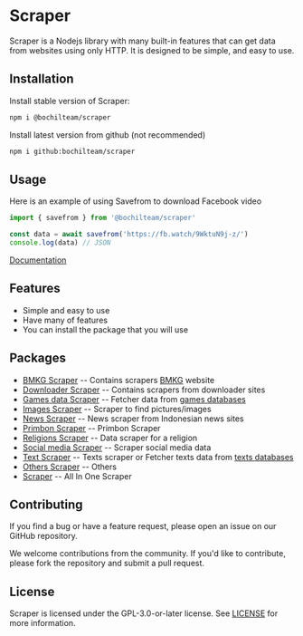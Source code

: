 # Scraper 
Scraper is a Nodejs library with many built-in features that can get data from websites using only HTTP. It is designed to be simple, and easy to use. 

## Installation
Install stable version of Scraper:
```sh
npm i @bochilteam/scraper
```

Install latest version from github (not recommended)
```sh
npm i github:bochilteam/scraper
```

## Usage 
Here is an example of using Savefrom to download Facebook video
```ts
import { savefrom } from '@bochilteam/scraper'

const data = await savefrom('https://fb.watch/9WktuN9j-z/')
console.log(data) // JSON
```
[Documentation](https://bochilteam.github.io/scraper/)

## Features
- Simple and easy to use
- Have many of features
- You can install the package that you will use


## Packages
- [BMKG Scraper](https://github.com/BochilTeam/scraper/tree/master/packages/scraper-bmkg/) -- Contains scrapers [BMKG](https://www.bmkg.go.id/) website
- [Downloader Scraper](https://github.com/BochilTeam/scraper/tree/master/packages/scraper-downloader/) -- Contains scrapers from downloader sites
- [Games data Scraper](https://github.com/BochilTeam/scraper/tree/master/packages/scraper-games/) -- Fetcher data from [games databases](https://github.com/BochilTeam/database/tree/master/games)
- [Images Scraper](https://github.com/BochilTeam/scraper/tree/master/packages/scraper-images/) -- Scraper to find pictures/images 
- [News Scraper](https://github.com/BochilTeam/scraper/tree/master/packages/scraper-news/) -- News scraper from Indonesian news sites
- [Primbon Scraper](https://github.com/BochilTeam/scraper/tree/master/packages/scraper-primbon/) -- Primbon Scraper
- [Religions Scraper](https://github.com/BochilTeam/scraper/tree/master/packages/scraper-religions/) -- Data scraper for a religion
- [Social media Scraper](https://github.com/BochilTeam/scraper/tree/master/packages/scraper-sosmed/) -- Scraper social media data
- [Text Scraper](https://github.com/BochilTeam/scraper/tree/master/packages/scraper-texts/) -- Texts scraper or Fetcher texts data from [texts databases](https://github.com/BochilTeam/database/tree/master/kata-kata)
- [Others Scraper](https://github.com/BochilTeam/scraper/tree/master/packages/scraper-news/) -- Others
- [Scraper](#scraper) -- All In One Scraper

## Contributing
If you find a bug or have a feature request, please open an issue on our GitHub repository.

We welcome contributions from the community. If you'd like to contribute, please fork the repository and submit a pull request.

## License
Scraper is licensed under the GPL-3.0-or-later license. See [LICENSE](LICENSE) for more information.